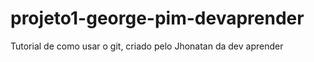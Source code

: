# projeto1-george-pim-devaprender
Tutorial de como usar o git, criado pelo Jhonatan da dev aprender
